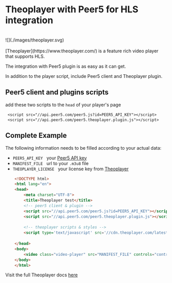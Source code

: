 # Theoplayer with Peer5 for HLS integration

<br>
![](./images/theoplayer.svg)
<br><br>
[Theoplayer](https://www.theoplayer.com/) is a feature rich video player that supports HLS.

The integration with Peer5 plugin is as easy as it can get.

In addition to the player script, include Peer5 client and Theoplayer plugin.
 
## Peer5 client and plugins scripts
add these two scripts to the `head` of your player's page

     <script src="//api.peer5.com/peer5.js?id=PEER5_API_KEY"></script>
     <script src="//api.peer5.com/peer5.theoplayer.plugin.js"></script>
    
## Complete Example 
 
The following information needs to be filled according to your actual data:
 
- `PEER5_API_KEY` &nbsp;&nbsp;your [Peer5 API key](https://app.peer5.com/integration)
- `MANIFEST_FILE` &nbsp;&nbsp;url to your `.m3u8` file
- `THEOPLAYER_LICENSE` &nbsp;&nbsp;your license key from [Theoplayer](https://www.theoplayer.com/)
  
```html
    <!DOCTYPE html>
    <html lang="en">
    <head>
        <meta charset="UTF-8">
        <title>Theoplayer test</title>
        <!-- peer5 client & plugin -->
        <script src="//api.peer5.com/peer5.js?id=PEER5_API_KEY"></script>
        <script src="//api.peer5.com/peer5.theoplayer.plugin.js"></script>
        
        <!-- theoplayer scripts & styles -->
        <script type='text/javascript' src='//cdn.theoplayer.com/latest/THEOPLAYER_LICENSE/theoplayer.loader.js'></script>
        
    </head>
    <body>
        <video class="video-player" src="MANIFEST_FILE" controls="controls"></video>
    </body>
    </html>
```


Visit the full Theoplayer docs [here](https://support.theoplayer.com/hc/en-us)
